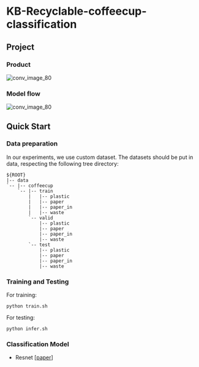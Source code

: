 # KB-Recyclable-coffeecup-classification
## Project
### Product
![conv_image_80](https://user-images.githubusercontent.com/76892271/200024668-6f8792c0-398d-4854-a30a-3077bcb037ca.png)

### Model flow
![conv_image_80](https://user-images.githubusercontent.com/76892271/200021532-f5956ae0-0060-48be-a561-a8222cd02dee.png)

## Quick Start
### Data preparation
In our experiments, we use custom dataset. The datasets should be put in data, respecting the following tree directory:
```
${ROOT}
|-- data
`-- |-- coffeecup
    `-- |-- train
        |   |-- plastic
        |   |-- paper
        |   |-- paper_in
        |   |-- waste
        `-- valid
            |-- plastic
            |-- paper
            |-- paper_in
            |-- waste
        `-- test
            |-- plastic
            |-- paper
            |-- paper_in
            |-- waste
```
### Training and Testing
For training:
```
python train.sh
```
For testing:
```
python infer.sh
```
### Classification Model
 * Resnet [[paper](https://www.cv-foundation.org/openaccess/content_cvpr_2016/papers/He_Deep_Residual_Learning_CVPR_2016_paper.pdf)]
